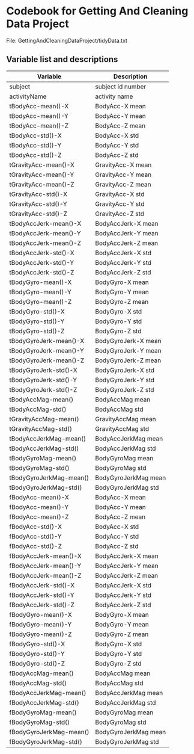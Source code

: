 # Codebook for Getting And Cleaning Data Project

File: GettingAndCleaningDataProject/tidyData.txt

## Variable list and descriptions

 Variable                  | Description            |
| -------------            | -------------------    |
| subject                  | subject id number      |
| activityName             | activity name          |
| tBodyAcc-mean()-X        | BodyAcc-X mean         |
| tBodyAcc-mean()-Y        | BodyAcc-Y mean         |
| tBodyAcc-mean()-Z        | BodyAcc-Z mean         |
| tBodyAcc-std()-X         | BodyAcc-X std          |
| tBodyAcc-std()-Y         | BodyAcc-Y std          |
| tBodyAcc-std()-Z         | BodyAcc-Z std          |
| tGravityAcc-mean()-X     | GravityAcc-X mean      |
| tGravityAcc-mean()-Y     | GravityAcc-Y mean      |
| tGravityAcc-mean()-Z     | GravityAcc-Z mean      |
| tGravityAcc-std()-X      | GravityAcc-X std       |
| tGravityAcc-std()-Y      | GravityAcc-Y std       |
| tGravityAcc-std()-Z      | GravityAcc-Z std       |
| tBodyAccJerk-mean()-X    | BodyAccJerk-X mean     |
| tBodyAccJerk-mean()-Y    | BodyAccJerk-Y mean     |
| tBodyAccJerk-mean()-Z    | BodyAccJerk-Z mean     |
| tBodyAccJerk-std()-X     | BodyAccJerk-X std      |
| tBodyAccJerk-std()-Y     | BodyAccJerk-Y std      |
| tBodyAccJerk-std()-Z     | BodyAccJerk-Z std      |
| tBodyGyro-mean()-X       | BodyGyro-X mean        |
| tBodyGyro-mean()-Y       | BodyGyro-Y mean        |
| tBodyGyro-mean()-Z       | BodyGyro-Z mean        |
| tBodyGyro-std()-X        | BodyGyro-X std         |
| tBodyGyro-std()-Y        | BodyGyro-Y std         |
| tBodyGyro-std()-Z        | BodyGyro-Z std         |
| tBodyGyroJerk-mean()-X   | BodyGyroJerk-X mean    |
| tBodyGyroJerk-mean()-Y   | BodyGyroJerk-Y mean    |
| tBodyGyroJerk-mean()-Z   | BodyGyroJerk-Z mean    |
| tBodyGyroJerk-std()-X    | BodyGyroJerk-X std     |
| tBodyGyroJerk-std()-Y    | BodyGyroJerk-Y std     |
| tBodyGyroJerk-std()-Z    | BodyGyroJerk-Z std     |
| tBodyAccMag-mean()       | BodyAccMag mean        |
| tBodyAccMag-std()        | BodyAccMag std         |						
| tGravityAccMag-mean()    | GravityAccMag mean     |
| tGravityAccMag-std()     | GravityAccMag std      |						
| tBodyAccJerkMag-mean()   | BodyAccJerkMag mean    |
| tBodyAccJerkMag-std()    | BodyAccJerkMag std     |														
| tBodyGyroMag-mean()      | BodyGyroMag mean       |
| tBodyGyroMag-std()       | BodyGyroMag std        |														
| tBodyGyroJerkMag-mean()  | BodyGyroJerkMag mean   |
| tBodyGyroJerkMag-std()   | BodyGyroJerkMag std    |														
| fBodyAcc-mean()-X        | BodyAcc-X mean         |
| fBodyAcc-mean()-Y        | BodyAcc-Y mean         |
| fBodyAcc-mean()-Z        | BodyAcc-Z mean         |
| fBodyAcc-std()-X         | BodyAcc-X std          |
| fBodyAcc-std()-Y         | BodyAcc-Y std          |
| fBodyAcc-std()-Z         | BodyAcc-Z std          |
| fBodyAccJerk-mean()-X    | BodyAccJerk-X mean     |
| fBodyAccJerk-mean()-Y    | BodyAccJerk-Y mean     |
| fBodyAccJerk-mean()-Z    | BodyAccJerk-Z mean     |
| fBodyAccJerk-std()-X     | BodyAccJerk-X std      |
| fBodyAccJerk-std()-Y     | BodyAccJerk-Y std      |
| fBodyAccJerk-std()-Z     | BodyAccJerk-Z std      |		
| fBodyGyro-mean()-X       | BodyGyro-X mean        |
| fBodyGyro-mean()-Y       | BodyGyro-Y mean        |
| fBodyGyro-mean()-Z       | BodyGyro-Z mean        |
| fBodyGyro-std()-X        | BodyGyro-X std         |
| fBodyGyro-std()-Y        | BodyGyro-Y std         |
| fBodyGyro-std()-Z        | BodyGyro-Z std         |								
| fBodyAccMag-mean()       | BodyAccMag mean        |
| fBodyAccMag-std()        | BodyAccMag std         |		
| fBodyAccJerkMag-mean()   | BodyAccJerkMag mean    |
| fBodyAccJerkMag-std()    | BodyAccJerkMag std     |														
| fBodyGyroMag-mean()      | BodyGyroMag mean       |
| fBodyGyroMag-std()       | BodyGyroMag std        |														
| fBodyGyroJerkMag-mean()  | BodyGyroJerkMag mean   |
| fBodyGyroJerkMag-std()   | BodyGyroJerkMag std    |	
		
			